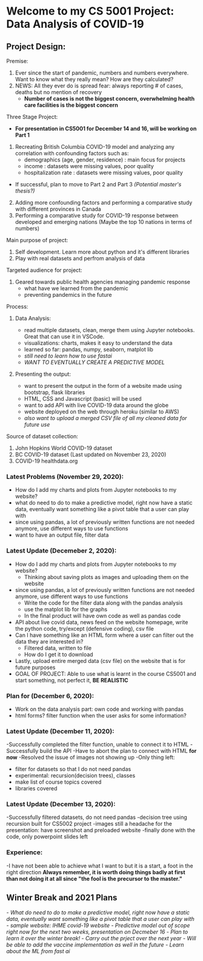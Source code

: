 # Welcome to my CS 5001 Project: Data Analysis of COVID-19

## Project Design:

Premise:
1. Ever since the start of pandemic, numbers and numbers everywhere. Want to know what they really mean? How are they calculated?
2. NEWS: All they ever do is spread fear: always reporting # of cases, deaths but no mention of recovery
    - **Number of cases is not the biggest concern, overwhelming health care facilities is the biggest concern**

Three Stage Project:
- **For presentation in CS5001 for December 14 and 16, will be working on Part 1**

1. Recreating British Columbia COVID-19 model and analyzing any correlation with confounding factors such as:
    - demographics (age, gender, residence) : main focus for projects
    - income : datasets were missing values, poor quality
    - hospitalization rate : datasets were missing values, poor quality

- If successful, plan to move to Part 2 and Part 3 *(Potential master's thesis?)*

2. Adding more confounding factors and performing a comparative study with different provinces in Canada
3. Performing a comparative study for COVID-19 response between developed and emerging nations (Maybe the top 10 nations in terms of numbers)

Main purpose of project:
1. Self development. Learn more about python and it's different libraries
2. Play with real datasets and perfrom analysis of data

Targeted audience for project:
1. Geared towards public health agencies managing pandemic response
    - what have we learned from the pandemic
    - preventing pandemics in the future

Process:
1. Data Analysis:
   - read multiple datasets, clean, merge them using Jupyter notebooks. Great that can use it in VSCode.
   - visualizations: charts, makes it easy to understand the data
   - learned so far: pandas, numpy, seaborn, matplot lib
   - *still need to learn how to use fastai*
   - *WANT TO EVENTUALLY CREATE A PREDICTIVE MODEL*

2. Presenting the output:
   - want to present the output in the form of a website made using bootstrap, flask libraries
   - HTML, CSS and Javascript (basic) will be used
   - want to add API with live COVID-19 data around the globe
   - website deployed on the web through heroku (similar to AWS)
   - *also want to upload a merged CSV file of all my cleaned data for future use*

Source of dataset collection:
1. John Hopkins World COVID-19 dataset
2. BC COVID-19 dataset (Last updated on November 23, 2020)
3. COVID-19 healthdata.org

### Latest Problems (November 29, 2020):
- How do I add my charts and plots from Jupyter notebooks to my website?
- what do need to do to make a predictive model, right now have a static data, eventually want something like a pivot table that a user can play with
- since using pandas, a lot of previously written functions are not needed anymore, use different ways to use functions
- want to have an output file, filter data


### Latest Update (Decemeber 2, 2020):
- How do I add my charts and plots from Jupyter notebooks to my website? 
   - Thinking about saving plots as images and uploading them on the website 
- since using pandas, a lot of previously written functions are not needed anymore, use different ways to use functions
   - Write the code for the filter data along with the pandas analysis
   - use the matplot lib for the graphs
   - In the final product will have own code as well as pandas code
- API about live covid data, news feed on the website homepage, write the python code, try/except (defensive coding), csv file
- Can I have something like an HTML form where a user can filter out the data they are interested in?
   - Filtered data, written to file
   - How do I get it to download
- Lastly, upload entire merged data (csv file) on the website that is for future purposes
- GOAL OF PROJECT: Able to use what is learnt in the course CS5001 and start something, not perfect it, **BE REALISTIC**

### Plan for (December 6, 2020):
- Work on the data analysis part: own code and working with pandas
- html forms? filter function when the user asks for some information?

### Latest Update (December 11, 2020):
-Successfully completed the filter function, unable to connect it to HTML
-Successfully build the API
-Have to abort the plan to connect with HTML **for now**
-Resolved the issue of images not showing up
-Only thing left: 
  - filter for datasets so that I do not need pandas
  - experimental: recursion(decision trees), classes
  - make list of course topics covered
  - libraries covered

### Latest Update (December 13, 2020):
-Successfully filtered datasets, do not need pandas
-decision tree using recursion built for CS5002 project
-images still a headache for the presentation: have screenshot and preloaded website
-finally done with the code, only powerpoint slides left

### Experience:
-I have not been able to achieve what I want to but it is a start, a foot in the right direction
**Always remember, it is worth doing things badly at first than not doing it at all since "the fool is the precursor to the master."**

## Winter Break and 2021 Plans
*- What do need to do to make a predictive model, right now have a static data, eventually want something like a pivot table that a user can play with*
   *- sample website: IHME covid-19 website*
   *- Predictive model out of scope right now for the next two weeks, presentation on Decmeber 16*
   *- Plan to learn it over the winter break!*
   *- Carry out the prject over the next year*
   *- Will be able to add the vaccine implementation as well in the future*
   *- Learn about the ML from fast ai*





